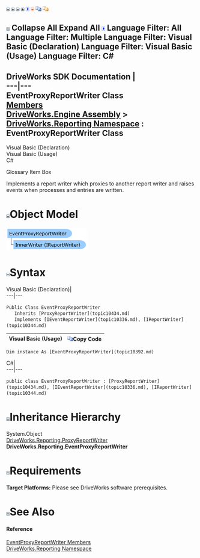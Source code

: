 ![](dotnetimages/collapse.gif) ![](dotnetimages/expand.gif) ![](dotnetimages/collapse.gif) ![](dotnetimages/expand.gif) ![](dotnetimages/drpdown.gif) ![](dotnetimages/drpdown_orange.gif) ![](dotnetimages/copycode.gif) ![](dotnetimages/copycodeHighlight.gif)

![](dotnetimages/collapse.gif) Collapse All Expand All ![](dotnetimages/drpdown.gif) Language Filter: All  Language Filter: Multiple  Language Filter: Visual Basic (Declaration) Language Filter: Visual Basic (Usage) Language Filter: C#  
---  
DriveWorks SDK Documentation  |   
---|---  
EventProxyReportWriter Class   
[Members](topic10393.md)   
[DriveWorks.Engine Assembly](topic2156.md) > [DriveWorks.Reporting Namespace](topic10334.md) : EventProxyReportWriter Class  
---  
  
Visual Basic (Declaration)    
Visual Basic (Usage)    
C# 

Glossary Item Box

Implements a report writer which proxies to another report writer and raises events when processes and entries are written. 

# ![](dotnetimages/collapse.gif)Object Model

![](dotnetdiagramimages/image522.png)

# ![](dotnetimages/collapse.gif)Syntax

Visual Basic (Declaration)|   
---|---  
      
    
    Public Class EventProxyReportWriter 
       Inherits [ProxyReportWriter](topic10434.md)
       Implements [IEventReportWriter](topic10336.md), [IReportWriter](topic10344.md)   
  
Visual Basic (Usage)| ![](dotnetimages/copycode.gif)Copy Code  
---|---  
      
    
    Dim instance As [EventProxyReportWriter](topic10392.md)  
  
C#|   
---|---  
      
    
    public class EventProxyReportWriter : [ProxyReportWriter](topic10434.md), [IEventReportWriter](topic10336.md), [IReportWriter](topic10344.md)    
  
# ![](dotnetimages/collapse.gif)Inheritance Hierarchy

System.Object  
[DriveWorks.Reporting.ProxyReportWriter](topic10434.md)  
**DriveWorks.Reporting.EventProxyReportWriter**  


# ![](dotnetimages/collapse.gif)Requirements

**Target Platforms:** Please see DriveWorks software prerequisites.

# ![](dotnetimages/collapse.gif)See Also

#### Reference

[EventProxyReportWriter Members](topic10393.md)   
[DriveWorks.Reporting Namespace](topic10334.md)


